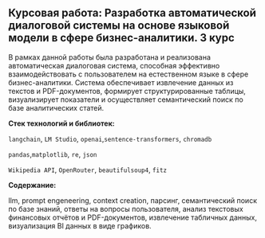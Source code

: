 ## Курсовая работа: Разработка автоматической диалоговой системы на основе языковой модели в сфере бизнес-аналитики. 3 курс


В рамках данной работы была разработана и реализована автоматическая диалоговая система, способная эффективно взаимодействовать с пользователем на естественном языке в сфере бизнес-аналитики. Система обеспечивает извлечение данных из текстов и PDF-документов, формирует структурированные таблицы, визуализирует показатели и осуществляет семантический поиск по базе аналитических статей.


**Стек технологий и библиотек:** 

`langchain`, `LM Studio`,  `openai`,`sentence-transformers`, `chromadb`

`pandas`,`matplotlib`,  `re`, `json`

`Wikipedia API`, `OpenRouter`, `beautifulsoup4`, `fitz`

**Содержание:** 

llm, prompt engeneering, context creation, парсинг, семантический поиск по базе знаний, ответы на вопросы пользователя, анализ текстовых финансовых отчётов и PDF-документов, извлечение табличных данных,  визуализация BI данных в виде графиков.
